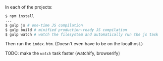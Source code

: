 In each of the projects:

```bash
$ npm install
...
$ gulp js # one-time JS compilation
$ gulp build # minified production-ready JS compilation
$ gulp watch # watch the filesystem and automatically run the js task
```

Then run the `index.htm`. (Doesn't even have to be on the localhost.)

TODO: make the `watch` task faster (watchify, browserify)
